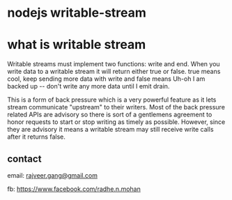 # nodejs writable-stream

# what is writable stream

Writable streams must implement two functions: write and end. When you write data to a writable stream it will return either true or false. true means cool, keep sending more data with write and false means Uh-oh I am backed up -- don't write any more data until I emit drain.

This is a form of back pressure which is a very powerful feature as it lets stream communicate "upstream" to their writers. Most of the back pressure related APIs are advisory so there is sort of a gentlemens agreement to honor requests to start or stop writing as timely as possible. However, since they are advisory it means a writable stream may still receive write calls after it returns false.



## contact

email: rajveer.gang@gmail.com

fb: https://www.facebook.com/radhe.n.mohan
